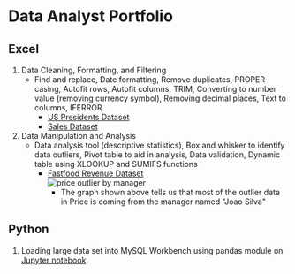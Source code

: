 # Data Analyst Portfolio

## Excel
1. Data Cleaning, Formatting, and Filtering
   - Find and replace, Date formatting, Remove duplicates, PROPER casing, Autofit rows, Autofit columns, TRIM, Converting to number value (removing currency symbol), Removing decimal places, Text to columns, IFERROR
      - [US Presidents Dataset](https://github.com/annakatrinatejero/portfolio/blob/main/Excel%20-%20Data%20Cleaning%20(US%20Presidents%20Dataset).xlsx)
      - [Sales Dataset](https://github.com/annakatrinatejero/portfolio/blob/cff30c5fc55ab29dae9d3cbd074ccae02f8625af/Excel%20-%20Data%20Cleaning%20(Sales%20Dataset).xlsx)
2. Data Manipulation and Analysis
   - Data analysis tool (descriptive statistics), Box and whisker to identify data outliers, Pivot table to aid in analysis, Data validation, Dynamic table using XLOOKUP and SUMIFS functions
      - [Fastfood Revenue Dataset](https://github.com/annakatrinatejero/portfolio/blob/5d12d5e375bb4cc534b669976c06ffd36fc85729/Excel%20-%20Data%20Transformation%20and%20Analysis%20(Fastfood%20Revenue%20Dataset).xlsx)  
![price outlier by manager](https://github.com/annakatrinatejero/portfolio/assets/166871954/a4ca42ae-689f-4c1f-9d74-a99a701fab24)
         - The graph shown above tells us that most of the outlier data in Price is coming from the manager named "Joao Silva"

## Python
1. Loading large data set into MySQL Workbench using pandas module on [Jupyter notebook](https://github.com/annakatrinatejero/portfolio/blob/14182031a187eb13264603a18d98969d1e7c9b21/CovidDeaths.ipynb)






